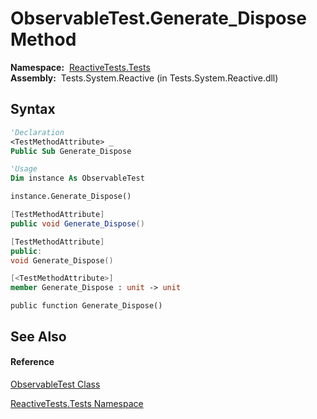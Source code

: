 # ObservableTest.Generate\_Dispose Method

**Namespace:**  [ReactiveTests.Tests](ReactiveTests.Tests\ReactiveTests.Tests.md)  
**Assembly:**  Tests.System.Reactive (in Tests.System.Reactive.dll)

## Syntax

```vb
'Declaration
<TestMethodAttribute> _
Public Sub Generate_Dispose
```

```vb
'Usage
Dim instance As ObservableTest

instance.Generate_Dispose()
```

```csharp
[TestMethodAttribute]
public void Generate_Dispose()
```

```c++
[TestMethodAttribute]
public:
void Generate_Dispose()
```

```fsharp
[<TestMethodAttribute>]
member Generate_Dispose : unit -> unit 
```

```jscript
public function Generate_Dispose()
```

## See Also

#### Reference

[ObservableTest Class](ObservableTest\ObservableTest.md)

[ReactiveTests.Tests Namespace](ReactiveTests.Tests\ReactiveTests.Tests.md)




